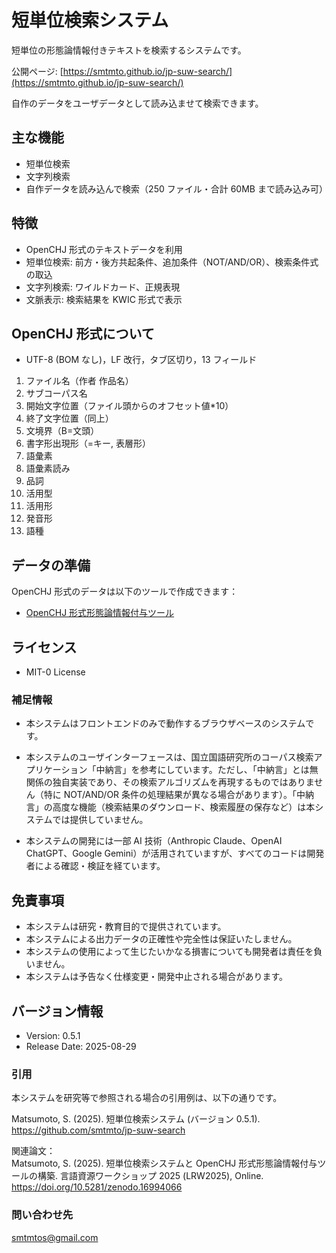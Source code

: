 # 短単位検索システム

短単位の形態論情報付きテキストを検索するシステムです。

公開ページ: [https://smtmto.github.io/jp-suw-search/](https://smtmto.github.io/jp-suw-search/)

自作のデータをユーザデータとして読み込ませて検索できます。

## 主な機能

- 短単位検索
- 文字列検索
- 自作データを読み込んで検索（250 ファイル・合計 60MB まで読み込み可）

## 特徴

- OpenCHJ 形式のテキストデータを利用
- 短単位検索: 前方・後方共起条件、追加条件（NOT/AND/OR）、検索条件式の取込
- 文字列検索: ワイルドカード、正規表現
- 文脈表示: 検索結果を KWIC 形式で表示

## OpenCHJ 形式について

- UTF-8 (BOM なし)，LF 改行，タブ区切り，13 フィールド

1. ファイル名（作者 作品名）
2. サブコーパス名
3. 開始文字位置（ファイル頭からのオフセット値\*10）
4. 終了文字位置（同上）
5. 文境界（B=文頭）
6. 書字形出現形（=キー, 表層形）
7. 語彙素
8. 語彙素読み
9. 品詞
10. 活用型
11. 活用形
12. 発音形
13. 語種

## データの準備

OpenCHJ 形式のデータは以下のツールで作成できます：

- [OpenCHJ 形式形態論情報付与ツール](https://github.com/smtmto/openchj-annotator)

## ライセンス

- MIT-0 License

### 補足情報

- 本システムはフロントエンドのみで動作するブラウザベースのシステムです。

- 本システムのユーザインターフェースは、国立国語研究所のコーパス検索アプリケーション「中納言」を参考にしています。ただし、「中納言」とは無関係の独自実装であり、その検索アルゴリズムを再現するものではありません（特に NOT/AND/OR 条件の処理結果が異なる場合があります）。「中納言」の高度な機能（検索結果のダウンロード、検索履歴の保存など）は本システムでは提供していません。

- 本システムの開発には一部 AI 技術（Anthropic Claude、OpenAI ChatGPT、Google Gemini）が活用されていますが、すべてのコードは開発者による確認・検証を経ています。

## 免責事項

- 本システムは研究・教育目的で提供されています。
- 本システムによる出力データの正確性や完全性は保証いたしません。
- 本システムの使用によって生じたいかなる損害についても開発者は責任を負いません。
- 本システムは予告なく仕様変更・開発中止される場合があります。

## バージョン情報

- Version: 0.5.1
- Release Date: 2025-08-29

### 引用

本システムを研究等で参照される場合の引用例は、以下の通りです。

Matsumoto, S. (2025). 短単位検索システム (バージョン 0.5.1). https://github.com/smtmto/jp-suw-search

関連論文：  
Matsumoto, S. (2025). 短単位検索システムと OpenCHJ 形式形態論情報付与ツールの構築. 言語資源ワークショップ 2025 (LRW2025), Online. https://doi.org/10.5281/zenodo.16994066

### 問い合わせ先

smtmtos@gmail.com
